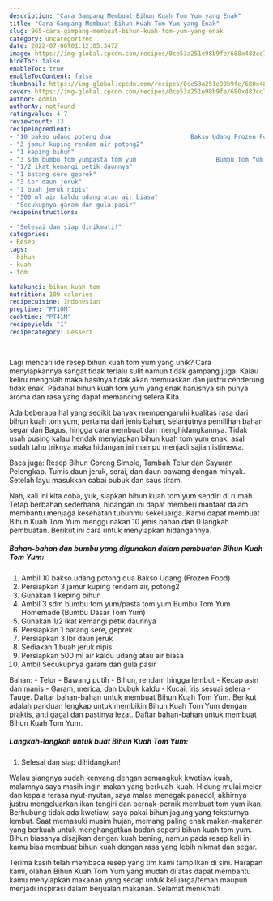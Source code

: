 ```yaml
---
description: "Cara Gampang Membuat Bihun Kuah Tom Yum yang Enak"
title: "Cara Gampang Membuat Bihun Kuah Tom Yum yang Enak"
slug: 965-cara-gampang-membuat-bihun-kuah-tom-yum-yang-enak
category: Uncategorized
date: 2022-07-06T01:12:05.347Z
image: https://img-global.cpcdn.com/recipes/0ce53a251e98b9fe/680x482cq70/bihun-kuah-tom-yum-foto-resep-utama.jpg
hideToc: false
enableToc: true
enableTocContent: false
thumbnail: https://img-global.cpcdn.com/recipes/0ce53a251e98b9fe/680x482cq70/bihun-kuah-tom-yum-foto-resep-utama.jpg
cover: https://img-global.cpcdn.com/recipes/0ce53a251e98b9fe/680x482cq70/bihun-kuah-tom-yum-foto-resep-utama.jpg
author: Admin
authorAv: notfound
ratingvalue: 4.7
reviewcount: 13
recipeingredient:
- "10 bakso udang potong dua                      Bakso Udang Frozen Food"
- "3 jamur kuping rendam air potong2"
- "1 keping bihun"
- "3 sdm bumbu tom yumpasta tom yum                      Bumbu Tom Yum Homemade Bumbu Dasar Tom Yum"
- "1/2 ikat kemangi petik daunnya"
- "1 batang sere geprek"
- "3 lbr daun jeruk"
- "1 buah jeruk nipis"
- "500 ml air kaldu udang atau air biasa"
- "Secukupnya garam dan gula pasir"
recipeinstructions:

- "Selesai dan siap dinikmati!"
categories:
- Resep
tags:
- bihun
- kuah
- tom

katakunci: bihun kuah tom 
nutrition: 109 calories
recipecuisine: Indonesian
preptime: "PT10M"
cooktime: "PT41M"
recipeyield: "1"
recipecategory: Dessert

---
```





Lagi mencari ide resep bihun kuah tom yum yang unik? Cara menyiapkannya sangat tidak terlalu sulit namun tidak gampang juga. Kalau keliru mengolah maka hasilnya tidak akan memuaskan dan justru cenderung tidak enak. Padahal bihun kuah tom yum yang enak harusnya sih punya aroma dan rasa yang dapat memancing selera Kita.





Ada beberapa hal yang sedikit banyak mempengaruhi kualitas rasa dari bihun kuah tom yum, pertama dari jenis bahan, selanjutnya pemilihan bahan segar dan Bagus, hingga cara membuat dan menghidangkannya. Tidak usah pusing kalau hendak menyiapkan bihun kuah tom yum enak,      asal sudah tahu triknya maka hidangan ini mampu menjadi sajian istimewa.














Baca juga: Resep Bihun Goreng Simple, Tambah Telur dan Sayuran Pelengkap. Tumis daun jeruk, serai, dan daun bawang dengan minyak. Setelah layu masukkan cabai bubuk dan saus tiram.






Nah, kali ini kita coba, yuk, siapkan bihun kuah tom yum sendiri di rumah. Tetap berbahan sederhana, hidangan ini dapat memberi manfaat dalam membantu menjaga kesehatan tubuhmu sekeluarga. Kamu dapat membuat Bihun Kuah Tom Yum menggunakan 10 jenis bahan dan 0 langkah pembuatan. Berikut ini cara untuk menyiapkan hidangannya.

<!--inarticleads1-->

##### Bahan-bahan dan bumbu yang digunakan dalam pembuatan Bihun Kuah Tom Yum:

1. Ambil 10 bakso udang potong dua                      Bakso Udang (Frozen Food)
1. Persiapkan 3 jamur kuping rendam air, potong2
1. Gunakan 1 keping bihun
1. Ambil 3 sdm bumbu tom yum/pasta tom yum                      Bumbu Tom Yum Homemade (Bumbu Dasar Tom Yum)
1. Gunakan 1/2 ikat kemangi petik daunnya
1. Persiapkan 1 batang sere, geprek
1. Persiapkan 3 lbr daun jeruk
1. Sediakan 1 buah jeruk nipis
1. Persiapkan 500 ml air kaldu udang atau air biasa
1. Ambil Secukupnya garam dan gula pasir


Bahan: - Telur - Bawang putih - Bihun, rendam hingga lembut - Kecap asin dan manis - Garam, merica, dan bubuk kaldu - Kucai, iris sesuai selera - Tauge. Daftar bahan-bahan untuk membuat Bihun Kuah Tom Yum. Berikut adalah panduan lengkap untuk membikin Bihun Kuah Tom Yum dengan praktis, anti gagal dan pastinya lezat. Daftar bahan-bahan untuk membuat Bihun Kuah Tom Yum. 

<!--inarticleads2-->

##### Langkah-langkah untuk buat Bihun Kuah Tom Yum:


1. Selesai dan siap dihidangkan!

Walau siangnya sudah kenyang dengan semangkuk kwetiaw kuah, malamnya saya masih ingin makan yang berkuah-kuah. Hidung mulai meler dan kepala terasa nyut-nyutan, saya malas menegak panadol, akhirnya justru mengeluarkan ikan tengiri dan pernak-pernik membuat tom yum ikan. Berhubung tidak ada kwetiaw, saya pakai bihun jagung yang teksturnya lembut. Saat memasuki musim hujan, memang paling enak makan-makanan yang berkuah untuk menghangatkan badan seperti bihun kuah tom yum. Bihun biasanya disajikan dengan kuah bening, namun pada resep kali ini kamu bisa membuat bihun kuah dengan rasa yang lebih nikmat dan segar. 

Terima kasih telah membaca resep yang tim kami tampilkan di sini. Harapan kami, olahan Bihun Kuah Tom Yum yang mudah di atas dapat membantu kamu menyiapkan makanan yang sedap untuk keluarga/teman maupun menjadi inspirasi dalam berjualan makanan. Selamat menikmati
